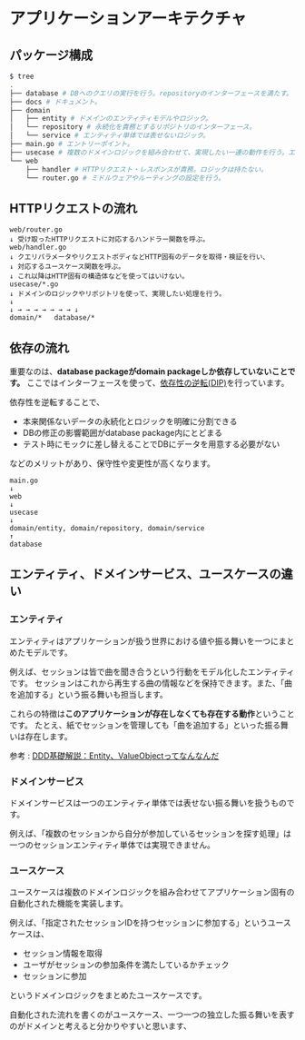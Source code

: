 # アプリケーションアーキテクチャ

## パッケージ構成

```bash
$ tree
.
├── database # DBへのクエリの実行を行う。repositoryのインターフェースを満たす。
├── docs # ドキュメント。
├── domain 
│   ├── entity # ドメインのエンティティモデルやロジック。
│   └── repository # 永続化を責務とするリポジトリのインターフェース。
│   └── service # エンティティ単体では表せないロジック。
├── main.go # エントリーポイント。
├── usecase # 複数のドメインロジックを組み合わせて、実現したい一連の動作を行う。エンドポイントと1対1対応する。
└── web
    ├── handler # HTTPリクエスト・レスポンスが責務。ロジックは持たない。
    └── router.go # ミドルウェアやルーティングの設定を行う。
```
 
## HTTPリクエストの流れ

```
web/router.go
↓ 受け取ったHTTPリクエストに対応するハンドラー関数を呼ぶ。
web/handler.go
↓ クエリパラメータやリクエストボディなどHTTP固有のデータを取得・検証を行い、
↓ 対応するユースケース関数を呼ぶ。
↓ これ以降はHTTP固有の構造体などを使ってはいけない。
usecase/*.go
↓ ドメインのロジックやリポジトリを使って、実現したい処理を行う。
↓
↓ → → → → → → → ↓
domain/*   database/*
``` 

## 依存の流れ

重要なのは、**database packageがdomain packageしか依存していないことです。**
ここではインターフェースを使って、[依存性の逆転(DIP)](https://medium.com/eureka-engineering/go-dependency-inversion-principle-8ffaf7854a55)を行っています。

依存性を逆転することで、

- 本来関係ないデータの永続化とロジックを明確に分割できる
- DBの修正の影響範囲がdatabase package内にとどまる
- テスト時にモックに差し替えることでDBにデータを用意する必要がない

などのメリットがあり、保守性や変更性が高くなります。

```
main.go
↓
web
↓ 
usecase
↓
domain/entity, domain/repository, domain/service
↑
database
``` 

## エンティティ、ドメインサービス、ユースケースの違い

### エンティティ
エンティティはアプリケーションが扱う世界における値や振る舞いを一つにまとめたモデルです。

例えば、セッションは皆で曲を聞き合うという行動をモデル化したエンティティです。
セッションはこれから再生する曲の情報などを保持できます。また、「曲を追加する」という振る舞いも担当します。

これらの特徴は**このアプリケーションが存在しなくても存在する動作**ということです。
たとえ、紙でセッションを管理しても「曲を追加する」といった振る舞いは存在します。
 
参考 : [DDD基礎解説：Entity、ValueObjectってなんなんだ](https://little-hands.hatenablog.com/entry/2018/12/09/entity-value-object)

### ドメインサービス

ドメインサービスは一つのエンティティ単体では表せない振る舞いを扱うものです。

例えば、「複数のセッションから自分が参加しているセッションを探す処理」は一つのセッションエンティティ単体では実現できません。

### ユースケース

ユースケースは複数のドメインロジックを組み合わせてアプリケーション固有の自動化された機能を実装します。

例えば、「指定されたセッションIDを持つセッションに参加する」というユースケースは、

- セッション情報を取得
- ユーザがセッションの参加条件を満たしているかチェック
- セッションに参加

というドメインロジックをまとめたユースケースです。

自動化された流れを書くのがユースケース、一つ一つの独立した振る舞いを表すのがドメインと考えると分かりやすいと思います、